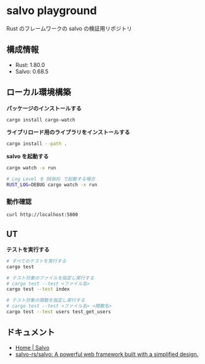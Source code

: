 # salvo playground

Rust のフレームワークの salvo の検証用リポジトリ

## 構成情報

- Rust: 1.80.0
- Salvo: 0.68.5

## ローカル環境構築

**パッケージのインストールする**

```sh
cargo install cargo-watch
```

**ライブリロード用のライブラリをインストールする**

```sh
cargo install --path .
```

**salvo を起動する**

```sh
cargo watch -x run

# Log Level を DEBUG で起動する場合
RUST_LOG=DEBUG cargo watch -x run
```

### 動作確認

```sh
curl http://localhost:5800
```

## UT

**テストを実行する**

```sh
# すべてのテストを実行する
cargo test

# テスト対象のファイルを指定し実行する
# cargo test --test <ファイル名>
cargo test --test index

# テスト対象の関数を指定し実行する
# cargo test --test <ファイル名> <関数名>
cargo test --test users test_get_users
```

## ドキュメント

- [Home | Salvo](https://salvo.rs)
- [salvo-rs/salvo: A powerful web framework built with a simplified design.](https://github.com/salvo-rs/salvo)

